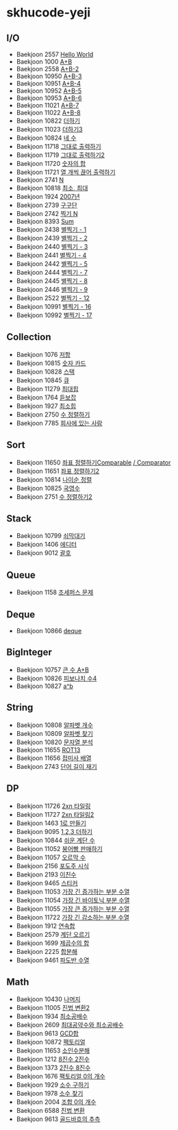 # skhucode-yeji

## I/O
* Baekjoon 2557 [Hello World](https://github.com/skhucode/skhucode-yeji/blob/master/io/Code_2557.java)
* Baekjoon 1000  [A+B](https://github.com/skhucode/skhucode-yeji/blob/master/io/Code_1000.java)
* Baekjoon 2558 [A+B-2](https://github.com/skhucode/skhucode-yeji/blob/master/io/Code_2558.java)
* Baekjoon 10950 [A+B-3](https://github.com/skhucode/skhucode-yeji/blob/master/io/Code_10950.java)
* Baekjoon 10951 [A+B-4](https://github.com/skhucode/skhucode-yeji/blob/master/io/Code_10951.java)
* Baekjoon 10952 [A+B-5](https://github.com/skhucode/skhucode-yeji/blob/master/io/Code_10952.java)
* Baekjoon 10953 [A+B-6](https://github.com/skhucode/skhucode-yeji/blob/master/io/Code_10953.java)
* Baekjoon 11021 [A+B-7](https://github.com/skhucode/skhucode-yeji/blob/master/io/Code_11021.java)
* Baekjoon 11022 [A+B-8](https://github.com/skhucode/skhucode-yeji/blob/master/io/Code_11022.java)
* Baekjoon 10822 [더하기](https://github.com/skhucode/skhucode-yeji/blob/master/io/Code_10822.java)
* Baekjoon 11023 [더하기3](https://github.com/skhucode/skhucode-yeji/blob/master/io/Code_11023.java)
* Baekjoon 10824 [네 수](https://github.com/skhucode/skhucode-yeji/blob/master/io/Code_10824.java)
* Baekjoon 11718 [그대로 출력하기](https://github.com/skhucode/skhucode-yeji/blob/master/io/Code_11718.java)
* Baekjoon 11719 [그대로 출력하기2](https://github.com/skhucode/skhucode-yeji/blob/master/io/Code_11719.java)
* Baekjoon 11720 [숫자의 합](https://github.com/skhucode/skhucode-yeji/blob/master/io/Code_11720.java)
* Baekjoon 11721 [열 개씩 끊어 출력하기](https://github.com/skhucode/skhucode-yeji/blob/master/io/Code_11721.java)
* Baekjoon 2741 [N](https://github.com/skhucode/skhucode-yeji/blob/master/io/Code_2741.java)
* Baekjoon 10818 [최소, 최대](https://github.com/skhucode/skhucode-yeji/blob/master/io/Code_10818.java)
* Baekjoon 1924 [2007년](https://github.com/skhucode/skhucode-yeji/blob/master/io/Code_1924.java)
* Baekjoon 2739 [구구단](https://github.com/skhucode/skhucode-yeji/blob/master/io/Code_2739.java)
* Baekjoon 2742 [찍기 N](https://github.com/skhucode/skhucode-yeji/blob/master/io/Code_2742.java)
* Baekjoon 8393 [Sum](https://github.com/skhucode/skhucode-yeji/blob/master/io/Code_8393.java)
* Baekjoon 2438 [별찍기 - 1](https://github.com/skhucode/skhucode-yeji/blob/master/io/Code_2438.java)
* Baekjoon 2439 [별찍기 - 2](https://github.com/skhucode/skhucode-yeji/blob/master/io/Code_2439.java)
* Baekjoon 2440 [별찍기 - 3](https://github.com/skhucode/skhucode-yeji/blob/master/io/Code_2440.java)
* Baekjoon 2441 [별찍기 - 4](https://github.com/skhucode/skhucode-yeji/blob/master/io/Code_2441.java)
* Baekjoon 2442 [별찍기 - 5](https://github.com/skhucode/skhucode-yeji/blob/master/io/Code_2442.java)
* Baekjoon 2444 [별찍기 - 7](https://github.com/skhucode/skhucode-yeji/blob/master/io/Code_2444.java)
* Baekjoon 2445 [별찍기 - 8](https://github.com/skhucode/skhucode-yeji/blob/master/io/Code_2445.java)
* Baekjoon 2446 [별찍기 - 9](https://github.com/skhucode/skhucode-yeji/blob/master/io/Code_2446.java)
* Baekjoon 2522 [별찍기 - 12](https://github.com/skhucode/skhucode-yeji/blob/master/io/Code_2522.java)
* Baekjoon 10991 [별찍기 - 16](https://github.com/skhucode/skhucode-yeji/blob/master/io/Code_10991.java)
* Baekjoon 10992 [별찍기 - 17](https://github.com/skhucode/skhucode-yeji/blob/master/io/Code_10992.java)

## Collection
* Baekjoon 1076 [저항](https://github.com/skhucode/skhucode-yeji/blob/master/collection/Code_1076.java)
* Baekjoon 10815 [숫자 카드](https://github.com/skhucode/skhucode-yeji/blob/master/collection/Code_10815.java)
* Baekjoon 10828 [스택](https://github.com/skhucode/skhucode-yeji/blob/master/collection/Code_10828.java)
* Baekjoon 10845 [큐](https://github.com/skhucode/skhucode-yeji/blob/master/collection/Code_10845.java)
* Baekjoon 11279 [최대힙](https://github.com/skhucode/skhucode-yeji/blob/master/collection/Code_11279.java)
* Baekjoon 1764 [듣보잡](https://github.com/skhucode/skhucode-yeji/blob/master/collection/Code_1764.java)
* Baekjoon 1927 [최소힙](https://github.com/skhucode/skhucode-yeji/blob/master/collection/Code_1927.java)
* Baekjoon 2750 [수 정렬하기](https://github.com/skhucode/skhucode-yeji/blob/master/collection/Code_2750.java)
* Baekjoon 7785 [회사에 있는 사람](https://github.com/skhucode/skhucode-yeji/blob/master/collection/Code_7785.java)
## Sort
* Baekjoon 11650 [좌표 정렬하기Comparable](https://github.com/skhucode/skhucode-yeji/blob/master/sort/Code_11650_Comparable.java)
                 [/ Comparator](https://github.com/skhucode/skhucode-yeji/blob/master/sort/Code_11650_Comparator.java)
* Baekjoon 11651 [좌표 정렬하기2](https://github.com/skhucode/skhucode-yeji/blob/master/sort/Code_11651.java)
* Baekjoon 10814 [나이순 정렬](https://github.com/skhucode/skhucode-yeji/blob/master/sort/Code_10814.java)
* Baekjoon 10825 [국영수](https://github.com/skhucode/skhucode-yeji/blob/master/sort/Code_10825.java)
* Baekjoon 2751 [수 정렬하기2](https://github.com/skhucode/skhucode-yeji/blob/master/sort/Code_2751.java)
## Stack
* Baekjoon 10799 [쇠막대기](https://github.com/skhucode/skhucode-yeji/blob/master/stack/Code_10799.java)
* Baekjoon 1406 [에디터](https://github.com/skhucode/skhucode-yeji/blob/master/stack/Code_1406.java)
* Baekjoon 9012 [괄호](https://github.com/skhucode/skhucode-yeji/blob/master/stack/Code_9012.java)
## Queue
* Baekjoon 1158 [조세퍼스 문제](https://github.com/skhucode/skhucode-yeji/blob/master/queue/Code_1158.java)
## Deque
* Baekjoon 10866 [deque](https://github.com/skhucode/skhucode-yeji/blob/master/deque/Code_10866.java)
## BigInteger
* Baekjoon 10757 [큰 수 A+B](https://github.com/skhucode/skhucode-yeji/blob/master/bigInteger/Code_10757.java)
* Baekjoon 10826 [피보나치 수4](https://github.com/skhucode/skhucode-yeji/blob/master/bigInteger/Code_10826.java)
* Baekjoon 10827 [a^b](https://github.com/skhucode/skhucode-yeji/blob/master/bigInteger/Code_10827.java)
## String
* Baekjoon 10808 [알파벳 개수](https://github.com/skhucode/skhucode-yeji/blob/master/string/Code_10808.java)
* Baekjoon 10809 [알파벳 찾기](https://github.com/skhucode/skhucode-yeji/blob/master/string/Code_10809.java)
* Baekjoon 10820 [문자열 분석](https://github.com/skhucode/skhucode-yeji/blob/master/string/Code_10820.java)
* Baekjoon 11655 [ROT13](https://github.com/skhucode/skhucode-yeji/blob/master/string/Code_11655.java)
* Baekjoon 11656 [접미사 배열](https://github.com/skhucode/skhucode-yeji/blob/master/string/Code_11656.java)
* Baekjoon 2743 [단어 길이 재기](https://github.com/skhucode/skhucode-yeji/blob/master/string/Code_2743.java)
## DP
* Baekjoon 11726 [2xn 타일링](https://github.com/skhucode/skhucode-yeji/blob/master/dynamicProgramming/Code_11726.java)
* Baekjoon 11727 [2xn 타일링2](https://github.com/skhucode/skhucode-yeji/blob/master/dynamicProgramming/Code_11727.java)
* Baekjoon 1463 [1로 만들기](https://github.com/skhucode/skhucode-yeji/blob/master/dynamicProgramming/Code_1463.java)
* Baekjoon 9095 [1,2,3 더하기](https://github.com/skhucode/skhucode-yeji/blob/master/dynamicProgramming/Code_9095.java)
* Baekjoon 10844 [쉬운 계단 수](https://github.com/skhucode/skhucode-yeji/blob/master/dynamicProgramming/Code_10844.java)
* Baekjoon 11052 [붕어빵 판매하기](https://github.com/skhucode/skhucode-yeji/blob/master/dynamicProgramming/Code_11052.java)
* Baekjoon 11057 [오르막 수](https://github.com/skhucode/skhucode-yeji/blob/master/dynamicProgramming/Code_11057.java)
* Baekjoon 2156 [포도주 시식](https://github.com/skhucode/skhucode-yeji/blob/master/dynamicProgramming/Code_2156.java)
* Baekjoon 2193 [이친수](https://github.com/skhucode/skhucode-yeji/blob/master/dynamicProgramming/Code_2193.java)
* Baekjoon 9465 [스티커](https://github.com/skhucode/skhucode-yeji/blob/master/dynamicProgramming/Code_9465.java)
* Baekjoon 11053 [가장 긴 증가하는 부분 수열](https://github.com/skhucode/skhucode-yeji/blob/master/dynamicProgramming/Code_11053.java)
* Baekjoon 11054 [가장 긴 바이토닉 부분 수열](https://github.com/skhucode/skhucode-yeji/blob/master/dynamicProgramming/Code_11054.java)
* Baekjoon 11055 [가장 큰 증가하는 부분 수열](https://github.com/skhucode/skhucode-yeji/blob/master/dynamicProgramming/Code_11055.java)
* Baekjoon 11722 [가장 긴 감소하는 부분 수열](https://github.com/skhucode/skhucode-yeji/blob/master/dynamicProgramming/Code_11722.java)
* Baekjoon 1912 [연속합](https://github.com/skhucode/skhucode-yeji/blob/master/dynamicProgramming/Code_1912.java)
* Baekjoon 2579 [계단 오르기](https://github.com/skhucode/skhucode-yeji/blob/master/dynamicProgramming/Code_2579.java)
* Baekjoon 1699 [제곱수의 합](https://github.com/skhucode/skhucode-yeji/blob/master/dynamicProgramming/Code_1699.java)
* Baekjoon 2225 [합분해](https://github.com/skhucode/skhucode-yeji/blob/master/dynamicProgramming/Code_2225.java)
* Baekjoon 9461 [파도반 수열](https://github.com/skhucode/skhucode-yeji/blob/master/dynamicProgramming/Code_9461.java)

## Math
* Baekjoon 10430 [나머지](https://github.com/skhucode/skhucode-yeji/blob/master/math/Code_10430.java)
* Baekjoon 11005 [진법 변환2](https://github.com/skhucode/skhucode-yeji/blob/master/math/Code_11005.java)
* Baekjoon 1934 [최소공배수](https://github.com/skhucode/skhucode-yeji/blob/master/math/Code_1934.java)
* Baekjoon 2609 [최대공약수와 최소공배수](https://github.com/skhucode/skhucode-yeji/blob/master/math/Code_2609.java)
* Baekjoon 9613 [GCD합](https://github.com/skhucode/skhucode-yeji/blob/master/math/Code_9613.java)
* Baekjoon 10872 [팩토리얼](https://github.com/skhucode/skhucode-yeji/blob/master/math/Code_10872.java)
* Baekjoon 11653 [소인수분해](https://github.com/skhucode/skhucode-yeji/blob/master/math/Code_11653.java)
* Baekjoon 1212 [8진수 2진수](https://github.com/skhucode/skhucode-yeji/blob/master/math/Code_1212.java)
* Baekjoon 1373 [2진수 8진수](https://github.com/skhucode/skhucode-yeji/blob/master/math/Code_1373.java)
* Baekjoon 1676 [팩토리얼 0의 개수](https://github.com/skhucode/skhucode-yeji/blob/master/math/Code_1676.java)
* Baekjoon 1929 [소수 구하기](https://github.com/skhucode/skhucode-yeji/blob/master/math/Code_1929.java)
* Baekjoon 1978 [소수 찾기](https://github.com/skhucode/skhucode-yeji/blob/master/math/Code_1978.java)
* Baekjoon 2004 [조합 0의 개수](https://github.com/skhucode/skhucode-yeji/blob/master/math/Code_2004.java)
* Baekjoon 6588 [진법 변환](https://github.com/skhucode/skhucode-yeji/blob/master/math/Code_2745.java)
* Baekjoon 9613 [골드바흐의 추측](https://github.com/skhucode/skhucode-yeji/blob/master/math/Code_6588.java)


